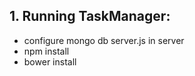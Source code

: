 <h2>1. Running TaskManager:</h2>
  <ul>
    <li>configure mongo db server.js in server</li>
    <li>npm install</li>
    <li>bower install</li>
  </ul>
